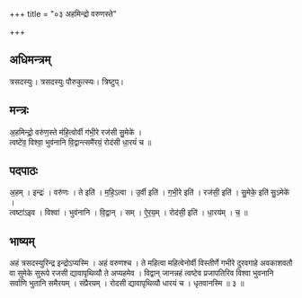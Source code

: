 +++
title = "०३ अहमिन्द्रो वरुणस्ते"

+++
## अधिमन्त्रम्
त्रसदस्युः। त्रसदस्युः पौरुकुत्स्यः। त्रिष्टुप्।

## मन्त्रः
अ॒हमिन्द्रो॒ वरु॑ण॒स्ते म॑हि॒त्वोर्वी ग॑भी॒रे रज॑सी सु॒मेके॑ ।  
त्वष्टे॑व॒ विश्वा॒ भुव॑नानि वि॒द्वान्त्समै॑रयं॒ रोद॑सी धा॒रयं॑ च ॥

## पदपाठः
अ॒हम् । इन्द्रः॑ । वरु॑णः । ते इति॑ । म॒हि॒ऽत्वा । उ॒र्वी इति॑ । ग॒भी॒रे इति॑ । रज॑सी॒ इति॑ । सु॒मेके॒ इति॑ सु॒ऽमेके॑ ।  
त्वष्टा॑ऽइव । विश्वा॑ । भुव॑नानि । वि॒द्वान् । सम् । ऐ॒र॒य॒म् । रोद॑सी॒ इति॑ । धा॒रय॑म् । च॒ ॥

## भाष्यम्
अहं त्रसदस्युरिन्द्र इन्द्रोऽप्यस्मि । अहं वरुणश्च । ते महित्वा महित्वेनोर्वी विस्तीर्णे गभीरे दुरवगाहे अवकाशवतौ वा सुमेके सुरूपे रजसी द्यावापृथिव्यौ ते अप्यहमेव । विद्वान् जानन्नहं त्वष्टेव प्रजापतिरिव विश्वा भुवनानि सर्वाणि भुतानि समैरयम् । संप्रैरयम् । रोदसी द्यावापृथिव्यौ धारयं च । धृतवानस्मि ॥ ३ ॥
